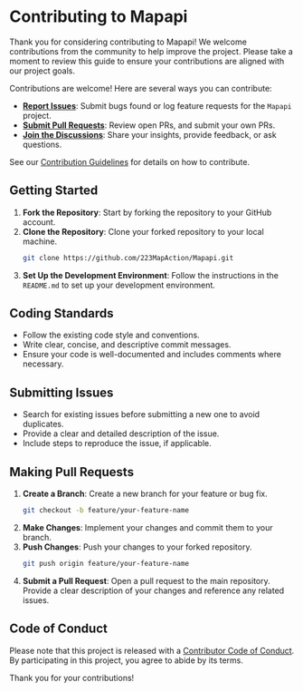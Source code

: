 # Contributing to Mapapi

Thank you for considering contributing to Mapapi! We welcome contributions from the community to help improve the project. Please take a moment to review this guide to ensure your contributions are aligned with our project goals.

Contributions are welcome! Here are several ways you can contribute:

-   **[Report Issues](https://github.com/223MapAction/Mapapi/issues)**: Submit bugs found or log feature requests for the `Mapapi` project.
-   **[Submit Pull Requests](https://github.com/223MapAction/Mapapi/pulls)**: Review open PRs, and submit your own PRs.
-   **[Join the Discussions](https://github.com/223MapAction/Mapapi/discussions)**: Share your insights, provide feedback, or ask questions.

See our [Contribution Guidelines](https://github.com/223MapAction/.github/blob/main/CONTRIBUTING.md) for details on how to contribute.

## Getting Started

1. **Fork the Repository**: Start by forking the repository to your GitHub account.
2. **Clone the Repository**: Clone your forked repository to your local machine.
    ```bash
    git clone https://github.com/223MapAction/Mapapi.git
    ```
3. **Set Up the Development Environment**: Follow the instructions in the `README.md` to set up your development environment.

## Coding Standards

-   Follow the existing code style and conventions.
-   Write clear, concise, and descriptive commit messages.
-   Ensure your code is well-documented and includes comments where necessary.

## Submitting Issues

-   Search for existing issues before submitting a new one to avoid duplicates.
-   Provide a clear and detailed description of the issue.
-   Include steps to reproduce the issue, if applicable.

## Making Pull Requests

1. **Create a Branch**: Create a new branch for your feature or bug fix.
    ```bash
    git checkout -b feature/your-feature-name
    ```
2. **Make Changes**: Implement your changes and commit them to your branch.
3. **Push Changes**: Push your changes to your forked repository.
    ```bash
    git push origin feature/your-feature-name
    ```
4. **Submit a Pull Request**: Open a pull request to the main repository. Provide a clear description of your changes and reference any related issues.

## Code of Conduct

Please note that this project is released with a [Contributor Code of Conduct](CODE_OF_CONDUCT.md). By participating in this project, you agree to abide by its terms.

Thank you for your contributions!
